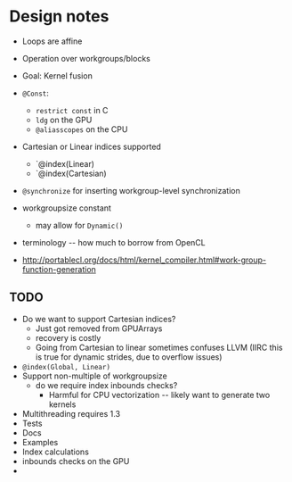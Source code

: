 # Design notes 

- Loops are affine
- Operation over workgroups/blocks
- Goal: Kernel fusion
- `@Const`:
    - `restrict const` in C
    - `ldg` on the GPU
    - `@aliasscopes` on the CPU

- Cartesian or Linear indices supported
  - `@index(Linear)
  - `@index(Cartesian)
- `@synchronize` for inserting workgroup-level synchronization
- workgroupsize constant
  - may allow for `Dynamic()`
- terminology -- how much to borrow from OpenCL
- http://portablecl.org/docs/html/kernel_compiler.html#work-group-function-generation

## TODO
- Do we want to support Cartesian indices?
  - Just got removed from GPUArrays
  - recovery is costly
  - Going from Cartesian to linear sometimes confuses LLVM (IIRC this is true for dynamic strides, due to overflow issues)
- `@index(Global, Linear)`
- Support non-multiple of workgroupsize
  - do we require index inbounds checks?
    - Harmful for CPU vectorization -- likely want to generate two kernels
- Multithreading requires 1.3
- Tests
- Docs
- Examples
- Index calculations
- inbounds checks on the GPU
- 
